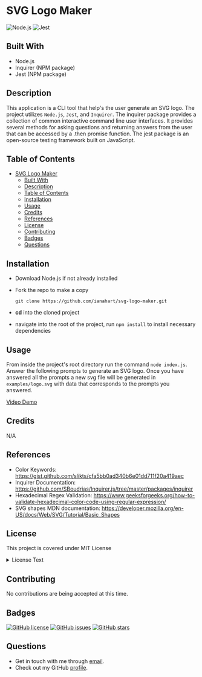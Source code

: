 # SVG Logo Maker

![Node.js](https://camo.githubusercontent.com/85cba226a1290d078f1a437aa87cb872a5bdb30037fa96b8afcddf163cd5b328/68747470733a2f2f696d672e736869656c64732e696f2f7374617469632f76313f7374796c653d666f722d7468652d6261646765266d6573736167653d4e6f64652e6a7326636f6c6f723d333339393333266c6f676f3d4e6f64652e6a73266c6f676f436f6c6f723d464646464646266c6162656c3d)
![Jest](https://camo.githubusercontent.com/1b6197f232f11106fdd5bd0816f5546d4ea99a599b53d338f89fed65b969c780/68747470733a2f2f696d672e736869656c64732e696f2f7374617469632f76313f7374796c653d666f722d7468652d6261646765266d6573736167653d4a65737426636f6c6f723d433231333235266c6f676f3d4a657374266c6f676f436f6c6f723d464646464646266c6162656c3d)

## Built With

- Node.js
- Inquirer (NPM package)
- Jest (NPM package)

## Description

This application is a CLI tool that help's the user generate an SVG logo. The project utilizes `Node.js`, `Jest`, and `Inquirer`. The inquirer package provides a collection of common interactive command line user interfaces. It provides several methods for asking questions and returning answers from the user that can be accessed by a .then promise function. The jest package is an open-source testing framework built on JavaScript.

## Table of Contents

- [SVG Logo Maker](#svg-logo-maker)
  - [Built With](#built-with)
  - [Description](#description)
  - [Table of Contents](#table-of-contents)
  - [Installation](#installation)
  - [Usage](#usage)
  - [Credits](#credits)
  - [References](#references)
  - [License](#license)
  - [Contributing](#contributing)
  - [Badges](#badges)
  - [Questions](#questions)

## Installation

- Download Node.js if not already installed
- Fork the repo to make a copy

  `git clone https://github.com/ianahart/svg-logo-maker.git`

- **cd** into the cloned project
- navigate into the root of the project, run `npm install` to install necessary dependencies

## Usage

From inside the project's root directory run the command `node index.js`. Answer the following prompts to generate an SVG logo. Once you have answered all the prompts a new svg file will be generated in `examples/logo.svg` with data that corresponds to the prompts you answered.

[Video Demo](https://drive.google.com/file/d/1jfWteIaHgvs_zRqiN380pRUB_3PzW36M/view)

## Credits

N/A

## References

- Color Keywords: https://gist.github.com/slikts/cfa5bb0ad340b6e01dd711f20a419aec
- Inquirer Documentation: https://github.com/SBoudrias/Inquirer.js/tree/master/packages/inquirer
- Hexadecimal Regex Validation: https://www.geeksforgeeks.org/how-to-validate-hexadecimal-color-code-using-regular-expression/
- SVG shapes MDN documentation: https://developer.mozilla.org/en-US/docs/Web/SVG/Tutorial/Basic_Shapes

## License

This project is covered under MIT License

<details>
  <summary>
    License Text
  </summary>

```

Copyright (c) 2024  Ian Hart

Permission is hereby granted, free of charge, to any person obtaining a copy
of this software and associated documentation files (the "Software"), to deal
in the Software without restriction, including without limitation the rights
to use, copy, modify, merge, publish, distribute, sublicense, and/or sell
copies of the Software, and to permit persons to whom the Software is
furnished to do so, subject to the following conditions:

The above copyright notice and this permission notice shall be included in all
copies or substantial portions of the Software.

THE SOFTWARE IS PROVIDED "AS IS", WITHOUT WARRANTY OF ANY KIND, EXPRESS OR
IMPLIED, INCLUDING BUT NOT LIMITED TO THE WARRANTIES OF MERCHANTABILITY,
FITNESS FOR A PARTICULAR PURPOSE AND NONINFRINGEMENT. IN NO EVENT SHALL THE
AUTHORS OR COPYRIGHT HOLDERS BE LIABLE FOR ANY CLAIM, DAMAGES OR OTHER
LIABILITY, WHETHER IN AN ACTION OF CONTRACT, TORT OR OTHERWISE, ARISING FROM,
OUT OF OR IN CONNECTION WITH THE SOFTWARE OR THE USE OR OTHER DEALINGS IN THE
SOFTWARE.

```

</details>

## Contributing

No contributions are being accepted at this time.

## Badges

[![GitHub license](https://img.shields.io/github/license/ianahart/svg-logo-maker)](https://github.com/ianahart/svg-logo-maker/blob/main/LICENSE)
[![GitHub issues](https://img.shields.io/github/issues/ianahart/svg-logo-maker)](https://github.com/ianahart/svg-logo-maker/issues)
[![GitHub stars](https://img.shields.io/github/stars/ianahart/svg-logo-maker)](https://github.com/ianahart/svg-logo-maker/stargazers)

## Questions

- Get in touch with me through [email](mailto:ianalexhart@gmail.com).
- Check out my GitHub [profile](https://github.com/ianahart).
